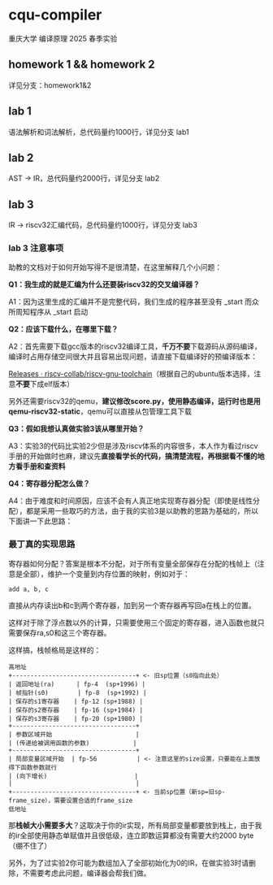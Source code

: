 # cqu-compiler

重庆大学 编译原理 2025 春季实验

## homework 1 && homework 2

详见分支：homework1&2

## lab 1

语法解析和词法解析，总代码量约1000行，详见分支 lab1

## lab 2

AST -> IR，总代码量约2000行，详见分支 lab2

## lab 3

IR -> riscv32汇编代码，总代码量约1000行，详见分支 lab3

### lab 3 注意事项

助教的文档对于如何开始写得不是很清楚，在这里解释几个小问题：

**Q1：我生成的就是汇编为什么还要装riscv32的交叉编译器？**

A1：因为这里生成的汇编并不是完整代码，我们生成的程序甚至没有 _start 而众所周知程序从 _start 启动

**Q2：应该下载什么，在哪里下载？**

A2：首先需要下载gcc版本的riscv32编译工具，**千万不要**下载源码从源码编译，编译时占用存储空间很大并且容易出现问题，请直接下载编译好的预编译版本：

[Releases · riscv-collab/riscv-gnu-toolchain](https://github.com/riscv-collab/riscv-gnu-toolchain/releases)（根据自己的ubuntu版本选择，注意**不要**下成elf版本）

另外还需要riscv32的qemu，**建议修改score.py，使用静态编译，运行时也是用qemu-riscv32-static**，qemu可以直接从包管理工具下载

**Q3：假如我想认真做实验3该从哪里开始？**

A3：实验3的代码比实验2少但是涉及riscv体系的内容很多，本人作为看过riscv手册的开始做时也麻，建议先**直接看学长的代码，搞清楚流程，再根据看不懂的地方看手册和查资料**

**Q4：寄存器分配怎么做？**

A4：由于难度和时间原因，应该不会有人真正地实现寄存器分配（即使是线性分配），都是采用一些取巧的方法，由于我的实验3是以助教的思路为基础的，所以下面讲一下此思路：

### 最丁真的实现思路

寄存器如何分配？答案是根本不分配，对于所有变量全部保存在分配的栈帧上（注意是全部），维护一个变量到内存位置的映射，例如对于：

```
add a, b, c
```

直接从内存读出b和c到两个寄存器，加到另一个寄存器再写回a在栈上的位置。

这样对于除了浮点数以外的计算，只需要使用三个固定的寄存器，进入函数也就只需要保存ra,s0和这三个寄存器。

这样搞，栈帧格局是这样的：

```
高地址
+----------------------------------+ <- 旧sp位置（s0指向此处）
| 返回地址(ra)      | fp-4  (sp+1996) |
| 帧指针(s0)        | fp-8  (sp+1992) |
| 保存的s1寄存器    | fp-12 (sp+1988) |
| 保存的s2寄存器    | fp-16 (sp+1984) |
| 保存的s3寄存器    | fp-20 (sp+1980) |
+----------------------------------+
| 参数区域开始                       |
| (传递给被调用函数的参数)            |
+----------------------------------+
| 局部变量区域开始  | fp-56           | <- 注意这里的size设置，只要能在上面放得下函数参数就行
| (向下增长)                        |
|                                  |
+----------------------------------+ <- 当前sp位置（新sp=旧sp-frame_size），需要设置合适的frame_size
低地址
```

那**栈帧大小需要多大**？这取决于你的ir实现，所有局部变量都要放到栈上，由于我的ir全部使用静态单赋值并且很低级，连立即数运算都没有需要大约2000 byte（绷不住了）

另外，为了过实验2你可能为数组加入了全部初始化为0的IR，在做实验3时请删除，不需要考虑此问题，编译器会帮我们做。
